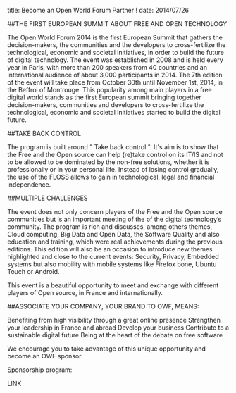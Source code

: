 title: Become an Open World Forum Partner !
date: 2014/07/26


##THE FIRST EUROPEAN SUMMIT ABOUT FREE AND OPEN TECHNOLOGY


The Open World Forum 2014 is the first European Summit that gathers the decision-makers, the communities and the developers to cross-fertilize the technological, economic and societal initiatives, in order to build the future of digital technology. The event was established in 2008 and is held every year in Paris, with more than 200 speakers from 40 countries and an international audience of about 3,000 participants in 2014. The 7th edition of the event will take place from October 30th until November 1st, 2014, in the Beffroi of Montrouge. This popularity among main players in a free digital world stands as the first European summit bringing together decision-makers, communities and developers to cross-fertilize the technological, economic and societal initiatives started to build the digital future.


##TAKE BACK CONTROL


The program is built around " Take back control ". It's aim is to show that the Free and the Open source can help (re)take control on its IT/IS and not to be allowed to be dominated by the non-free solutions, whether it is professionally or in your personal life. Instead of losing control gradually, the use of the FLOSS allows to gain in technological, legal and financial independence.


##MULTIPLE CHALLENGES


The event does not only concern players of the Free and the Open source communities but is an important meeting of the of the digital technology’s community. The program is rich and discusses, among others themes, Cloud computing, Big Data and Open Data, the Software Quality and also education and training, which were real achievements during the previous editions. This edition will also be an occasion to introduce new themes highlighted and close to the current events: Security, Privacy, Embedded systems but also mobility with mobile systems like Firefox bone, Ubuntu Touch or Android.

This event is a beautiful opportunity to meet and exchange with different players of Open source, in France and internationally.


##ASSOCIATE YOUR COMPANY, YOUR BRAND TO OWF, MEANS:


Benefiting from high visibility through a great online presence
Strengthen your leadership in France and abroad
Develop your business
Contribute to a sustainable digital future
Being at the heart of the debate on free software

We encourage you to take advantage of this unique opportunity and become an OWF sponsor.

Sponsorship program:

LINK
